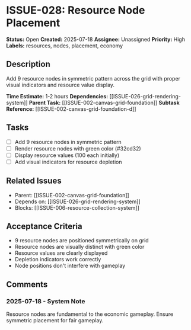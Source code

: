 # ISSUE-028: Resource Node Placement

**Status:** Open
**Created:** 2025-07-18
**Assignee:** Unassigned
**Priority:** High
**Labels:** resources, nodes, placement, economy

## Description

Add 9 resource nodes in symmetric pattern across the grid with proper visual indicators and resource value display.

**Time Estimate:** 1-2 hours
**Dependencies:** [[ISSUE-026-grid-rendering-system]]
**Parent Task:** [[ISSUE-002-canvas-grid-foundation]]
**Subtask Reference:** [[ISSUE-002-canvas-grid-foundation-d]]

## Tasks

- [ ] Add 9 resource nodes in symmetric pattern
- [ ] Render resource nodes with green color (#32cd32)
- [ ] Display resource values (100 each initially)
- [ ] Add visual indicators for resource depletion

## Related Issues

- Parent: [[ISSUE-002-canvas-grid-foundation]]
- Depends on: [[ISSUE-026-grid-rendering-system]]
- Blocks: [[ISSUE-006-resource-collection-system]]

## Acceptance Criteria

- 9 resource nodes are positioned symmetrically on grid
- Resource nodes are visually distinct with green color
- Resource values are clearly displayed
- Depletion indicators work correctly
- Node positions don't interfere with gameplay

## Comments

### 2025-07-18 - System Note

Resource nodes are fundamental to the economic gameplay. Ensure symmetric placement for fair gameplay.
